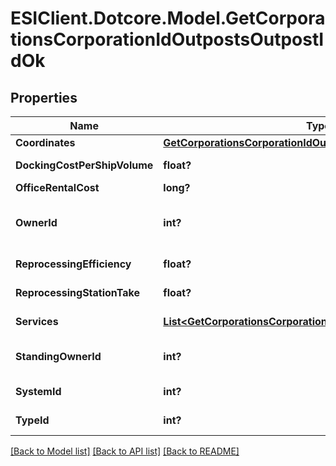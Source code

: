 # ESIClient.Dotcore.Model.GetCorporationsCorporationIdOutpostsOutpostIdOk
## Properties

Name | Type | Description | Notes
------------ | ------------- | ------------- | -------------
**Coordinates** | [**GetCorporationsCorporationIdOutpostsOutpostIdCoordinates**](GetCorporationsCorporationIdOutpostsOutpostIdCoordinates.md) |  | 
**DockingCostPerShipVolume** | **float?** | docking_cost_per_ship_volume number | 
**OfficeRentalCost** | **long?** | office_rental_cost integer | 
**OwnerId** | **int?** | The entity that owns the station (e.g. the entity whose logo is on the station services bar) | 
**ReprocessingEfficiency** | **float?** | reprocessing_efficiency number | 
**ReprocessingStationTake** | **float?** | reprocessing_station_take number | 
**Services** | [**List&lt;GetCorporationsCorporationIdOutpostsOutpostIdService&gt;**](GetCorporationsCorporationIdOutpostsOutpostIdService.md) | A list of services the given outpost provides | 
**StandingOwnerId** | **int?** | The owner ID that sets the ability for someone to dock based on standings. | 
**SystemId** | **int?** | The ID of the solar system the outpost rests in | 
**TypeId** | **int?** | The type ID of the given outpost | 

[[Back to Model list]](../README.md#documentation-for-models) [[Back to API list]](../README.md#documentation-for-api-endpoints) [[Back to README]](../README.md)

